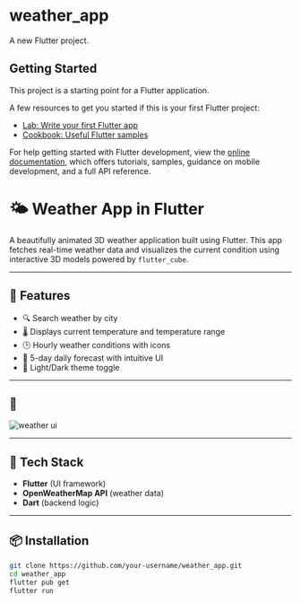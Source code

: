 # weather_app

A new Flutter project.

## Getting Started

This project is a starting point for a Flutter application.

A few resources to get you started if this is your first Flutter project:

- [Lab: Write your first Flutter app](https://docs.flutter.dev/get-started/codelab)
- [Cookbook: Useful Flutter samples](https://docs.flutter.dev/cookbook)

For help getting started with Flutter development, view the
[online documentation](https://docs.flutter.dev/), which offers tutorials,
samples, guidance on mobile development, and a full API reference.


# 🌤️  Weather App in Flutter

A beautifully animated 3D weather application built using Flutter. This app fetches real-time weather data and visualizes the current condition using interactive 3D models powered by `flutter_cube`.

---

## 🚀 Features

- 🔍 Search weather by city
- 🌡️ Displays current temperature and temperature range
- 🕒 Hourly weather conditions with icons
- 📆 5-day daily forecast with intuitive UI
- 🌙 Light/Dark theme toggle

---

## 📸 

![weather ui](https://github.com/user-attachments/assets/ff23f062-a4f1-4b6f-99dd-1c7acf78f73e)

---

## 🧱 Tech Stack

- **Flutter** (UI framework)
- **OpenWeatherMap API** (weather data)
- **Dart** (backend logic)

---

## 📦 Installation

```bash
git clone https://github.com/your-username/weather_app.git
cd weather_app
flutter pub get
flutter run
